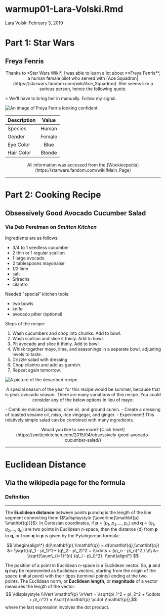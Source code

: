warmup01-Lara-Volski.Rmd
================
Lara Volski
February 3, 2019

Part 1: Star Wars
=================

Freya Fenris
------------

<p style="text-align: center;">
Thanks to *Star Wars Wiki*, I was able to learn a lot about **Freya Fenris**, a human female pilot who served with [Ace Squadron](https://starwars.fandom.com/wiki/Ace_Squadron). She seems like a serious person, hence the following quote.
</p>
> We'll have to bring her in manually. Follow my signal.

![An image of Freya Fenris looking confident.](https://vignette.wikia.nocookie.net/starwars/images/4/43/SWResistance-FreyaFenris.jpg/revision/latest?cb=20180914204850 "Freya Fenris")

| Description |  Value |
|-------------|:------:|
| Species     |  Human |
| Gender      | Female |
| Eye Color   |  Blue  |
| Hair Color  | Blonde |

<p style="text-align: center;">
All information was accessed from the [Wookieepedia](https://starwars.fandom.com/wiki/Main_Page)
</p>

------------------------------------------------------------------------

Part 2: Cooking Recipe
======================

Obsessively Good Avocado Cucumber Salad
---------------------------------------

### Via Deb Perelman on *Smitten Kitchen*

Ingredients are as follows:

-   3/4 to 1 seedless cucumber
-   2 thin or 1 regular scallion
-   1 large avocado
-   2 tablespoons mayonaise
-   1/2 lime
-   salt
-   Sriracha
-   cilantro

Needed "special" kitchen tools:

-   two bowls
-   knife
-   avocado pitter (optional)

Steps of the recipe:

1.  Wash cucumbers and chop into chunks. Add to bowl.
2.  Wash scallion and slice it thinly. Add to bowl.
3.  Pit avocado and slice it thinly. Add to bowl.
4.  Whisk together mayo, lime, and seasonings in a separate bowl, adjusting levels to taste.
5.  Drizzle salad with dressing.
6.  Chop cilantro and add as garnish.
7.  Repeat again tomorrow.

![A picture of the described recipe.](https://farm9.staticflickr.com/8747/16879267328_298810a911_z.jpg "Obsessively Good Avocado Salad")

<p style="text-align: center;">
A special season of the year for this recipe would be summer, because that is peak avocado season. There are many variations of this recipe. You could consider any of the below options in lieu of mayo:
</p>
-   Combine minced jalapeno, olive oil, and ground cumin.
-   Create a dressing of toasted sesame oil, miso, rice vingegar, and ginger.
-   Experiment! This relatively simple salad can be combined with many ingredients.

<p style="text-align: center;">
Would you like to see more? [Click here!](https://smittenkitchen.com/2015/04/obsessively-good-avocado-cucumber-salad/)
</p>

------------------------------------------------------------------------

Euclidean Distance
==================

Via the wikipedia page for the formula
--------------------------------------

### Definition

------------------------------------------------------------------------

The **Euclidean distance** between points **p** and **q** is the length of the line segment connecting them ($\\displaystyle {\\overline{\\mathbf{p} \\mathbf{q}}}$). In Cartesian coordinates, if **p** = (*p*<sub>1</sub>, *p*<sub>2</sub>,..., *p*<sub>n</sub>) and **q** = (*q*<sub>1</sub>, *q*<sub>2</sub>,..., *q*<sub>n</sub>) are two points in Euclidean *n*-space, then the distance (d) from **p** to **q**, or from **q** to **p** is given by the Pytahgorean formula:

$$ \\begin{align\*} d(\\mathbf{p},\\mathbf{q}) = d(\\mathbf{q},\\mathbf{p}) &= \\sqrt{(q\_1 - p\_1)^2+ (q\_2 - p\_2)^2 + \\cdots + (q\_n - p\_n)^2 } \\\\ 
&=  \\sqrt{\\sum\_{i=1}^{n} (q\_i - p\_i)^2}. \\end{align\*}  $$

The position of a point in Euclidean *n*-space is a Euclidean vector. So, **p** and **q** may be represented as Euclidean vectors, starting from the origin of the space (initial point) with their tipps (terminal points) ending at the two points. The Euclidean norm, or **Euclidean length**, or **magnitude** of a vector measures the length of the vector:
$$ \\displaystyle \\lVert \\mathbf{p} \\rVert = \\sqrt{p\_1^2 + p\_2^2 + \\cdots + p\_n^2} = \\sqrt{\\mathbf{p} \\cdot \\mathbf{p}},$$
 where the last expression involves the dot product.
